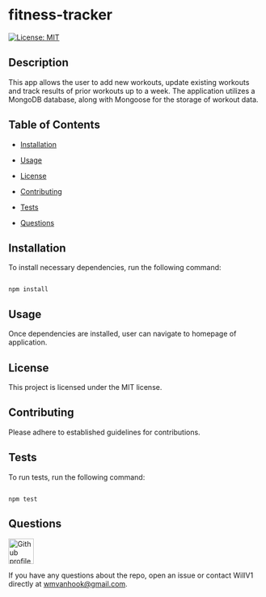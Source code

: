 
# fitness-tracker

[![License: MIT](https://img.shields.io/badge/License-MIT-yellow.svg)](https://opensource.org/licenses/MIT)

## Description
  
This app allows the user to add new workouts, update existing workouts and track results of prior workouts up to a week. The application utilizes a MongoDB database, along with Mongoose for the storage of workout data.

## Table of Contents

* [Installation](#installation)

* [Usage](#usage)
  
* [License](#license)

* [Contributing](#contributing)

* [Tests](#tests)

* [Questions](#questions)

## Installation 

To install necessary dependencies, run the following command: 

```

npm install

```

## Usage

Once dependencies are installed, user can navigate to homepage of application.

## License

This project is licensed under the MIT license.

## Contributing 

Please adhere to established guidelines for contributions.

## Tests 

To run tests, run the following command:

```

npm test

```

## Questions

<img src ="https://avatars2.githubusercontent.com/u/61336802?v=4" alt="Github profile image" width="50px" height="50px" />

If you have any questions about the repo, open an issue or contact WillV1 directly at wmvanhook@gmail.com.

